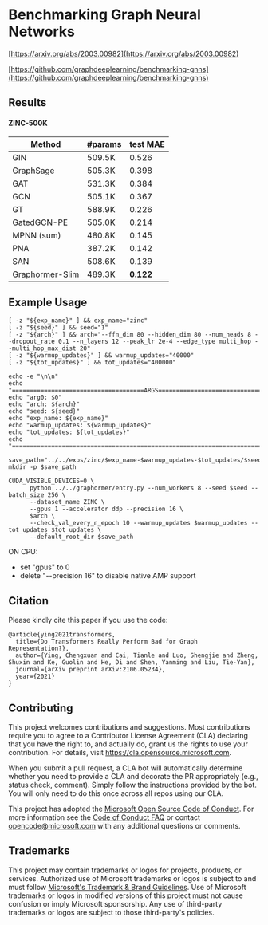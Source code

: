 # Benchmarking Graph Neural Networks

[https://arxiv.org/abs/2003.00982](https://arxiv.org/abs/2003.00982)

[https://github.com/graphdeeplearning/benchmarking-gnns](https://github.com/graphdeeplearning/benchmarking-gnns)

## Results

#### ZINC-500K
Method        | #params | test MAE   |
--------------|---------|------------|
GIN          | 509.5K  | 0.526     |
GraphSage          | 505.3K  | 0.398      |
GAT          | 531.3K  | 0.384      |
GCN          | 505.1K  | 0.367      |
GT          | 588.9K  | 0.226      |
GatedGCN-PE          | 505.0K  | 0.214      |
MPNN (sum)          | 480.8K  | 0.145      |
PNA          | 387.2K  | 0.142      |
SAN          | 508.6K  | 0.139      |
Graphormer-Slim   | 489.3K  | **0.122**      |

## Example Usage

```
[ -z "${exp_name}" ] && exp_name="zinc"
[ -z "${seed}" ] && seed="1"
[ -z "${arch}" ] && arch="--ffn_dim 80 --hidden_dim 80 --num_heads 8 --dropout_rate 0.1 --n_layers 12 --peak_lr 2e-4 --edge_type multi_hop --multi_hop_max_dist 20"
[ -z "${warmup_updates}" ] && warmup_updates="40000"
[ -z "${tot_updates}" ] && tot_updates="400000"

echo -e "\n\n"
echo "=====================================ARGS======================================"
echo "arg0: $0"
echo "arch: ${arch}"
echo "seed: ${seed}"
echo "exp_name: ${exp_name}"
echo "warmup_updates: ${warmup_updates}"
echo "tot_updates: ${tot_updates}"
echo "==============================================================================="

save_path="../../exps/zinc/$exp_name-$warmup_updates-$tot_updates/$seed"
mkdir -p $save_path

CUDA_VISIBLE_DEVICES=0 \
      python ../../graphormer/entry.py --num_workers 8 --seed $seed --batch_size 256 \
      --dataset_name ZINC \
      --gpus 1 --accelerator ddp --precision 16 \
      $arch \
      --check_val_every_n_epoch 10 --warmup_updates $warmup_updates --tot_updates $tot_updates \
      --default_root_dir $save_path
```
ON CPU:
- set "gpus" to 0
- delete "--precision 16" to disable native AMP support


## Citation
Please kindly cite this paper if you use the code:
```
@article{ying2021transformers,
  title={Do Transformers Really Perform Bad for Graph Representation?},
  author={Ying, Chengxuan and Cai, Tianle and Luo, Shengjie and Zheng, Shuxin and Ke, Guolin and He, Di and Shen, Yanming and Liu, Tie-Yan},
  journal={arXiv preprint arXiv:2106.05234},
  year={2021}
}
```

## Contributing

This project welcomes contributions and suggestions.  Most contributions require you to agree to a
Contributor License Agreement (CLA) declaring that you have the right to, and actually do, grant us
the rights to use your contribution. For details, visit https://cla.opensource.microsoft.com.

When you submit a pull request, a CLA bot will automatically determine whether you need to provide
a CLA and decorate the PR appropriately (e.g., status check, comment). Simply follow the instructions
provided by the bot. You will only need to do this once across all repos using our CLA.

This project has adopted the [Microsoft Open Source Code of Conduct](https://opensource.microsoft.com/codeofconduct/).
For more information see the [Code of Conduct FAQ](https://opensource.microsoft.com/codeofconduct/faq/) or
contact [opencode@microsoft.com](mailto:opencode@microsoft.com) with any additional questions or comments.

## Trademarks

This project may contain trademarks or logos for projects, products, or services. Authorized use of Microsoft 
trademarks or logos is subject to and must follow 
[Microsoft's Trademark & Brand Guidelines](https://www.microsoft.com/en-us/legal/intellectualproperty/trademarks/usage/general).
Use of Microsoft trademarks or logos in modified versions of this project must not cause confusion or imply Microsoft sponsorship.
Any use of third-party trademarks or logos are subject to those third-party's policies.
